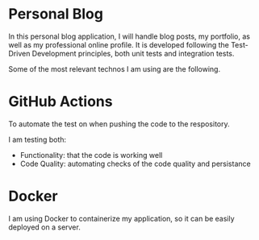 # Personal Blog
In this personal blog application, I will handle blog posts, my portfolio, as well as my professional online profile.
It is developed following the Test-Driven Development principles, both unit tests and integration tests.

Some of the most relevant technos I am using are the following.
# GitHub Actions
To automate the test on when pushing the code to the respository.

I am testing both:
- Functionality: that the code is working well
- Code Quality: automating checks of the code quality and persistance

# Docker
I am using Docker to containerize my application, so it can be easily deployed on a server.